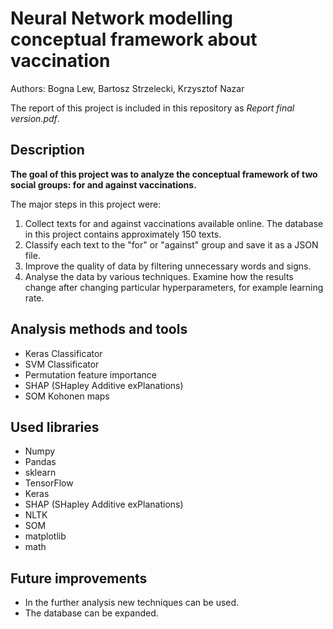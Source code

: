 # Neural Network modelling conceptual framework about vaccination

Authors: Bogna Lew, Bartosz Strzelecki, Krzysztof Nazar

The report of this project is included in this repository as *Report final version.pdf*.

## Description
**The goal of this project was to analyze the conceptual framework of two social groups: for and against vaccinations.**

The major steps in this project were:
 1. Collect texts for and against vaccinations available online. The database in this project contains approximately 150 texts. 
 2. Classify each text to the "for" or "against" group and save it as a JSON file.
 3. Improve the quality of data by filtering unnecessary words and signs.
 4. Analyse the data by various techniques. Examine how the results change after changing particular hyperparameters, for example learning rate. 

## Analysis methods and tools
 - Keras Classificator
 - SVM Classificator
 - Permutation feature importance
 - SHAP (SHapley Additive exPlanations)
 - SOM Kohonen maps

## Used libraries
 - Numpy
 - Pandas
 - sklearn
 - TensorFlow
 - Keras
 - SHAP (SHapley Additive exPlanations)
 - NLTK
 - SOM
 - matplotlib
 - math

## Future improvements
 - In the further analysis new techniques can be used. 
 - The database can be expanded.
